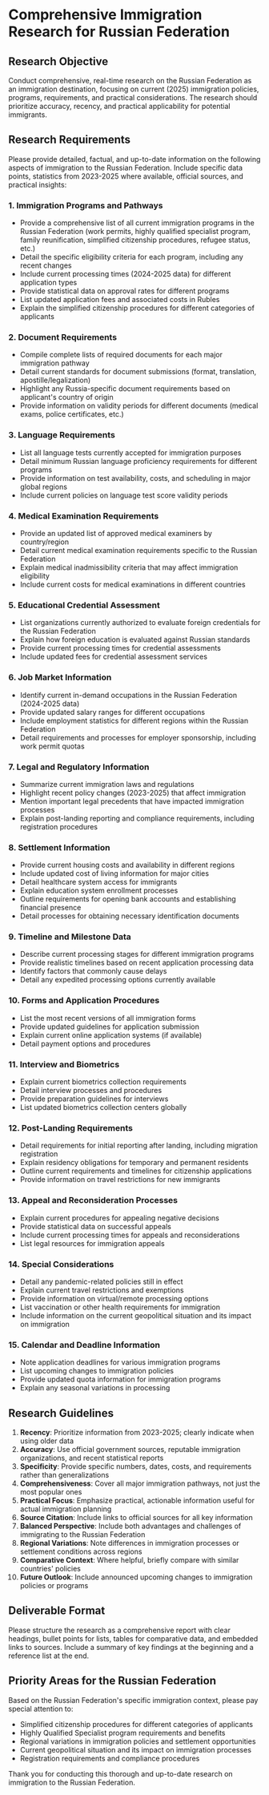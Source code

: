 # Comprehensive Immigration Research for Russian Federation

## Research Objective
Conduct comprehensive, real-time research on the Russian Federation as an immigration destination, focusing on current (2025) immigration policies, programs, requirements, and practical considerations. The research should prioritize accuracy, recency, and practical applicability for potential immigrants.

## Research Requirements
Please provide detailed, factual, and up-to-date information on the following aspects of immigration to the Russian Federation. Include specific data points, statistics from 2023-2025 where available, official sources, and practical insights:

### 1. Immigration Programs and Pathways
- Provide a comprehensive list of all current immigration programs in the Russian Federation (work permits, highly qualified specialist program, family reunification, simplified citizenship procedures, refugee status, etc.)
- Detail the specific eligibility criteria for each program, including any recent changes
- Include current processing times (2024-2025 data) for different application types
- Provide statistical data on approval rates for different programs
- List updated application fees and associated costs in Rubles
- Explain the simplified citizenship procedures for different categories of applicants

### 2. Document Requirements
- Compile complete lists of required documents for each major immigration pathway
- Detail current standards for document submissions (format, translation, apostille/legalization)
- Highlight any Russia-specific document requirements based on applicant's country of origin
- Provide information on validity periods for different documents (medical exams, police certificates, etc.)

### 3. Language Requirements
- List all language tests currently accepted for immigration purposes
- Detail minimum Russian language proficiency requirements for different programs
- Provide information on test availability, costs, and scheduling in major global regions
- Include current policies on language test score validity periods

### 4. Medical Examination Requirements
- Provide an updated list of approved medical examiners by country/region
- Detail current medical examination requirements specific to the Russian Federation
- Explain medical inadmissibility criteria that may affect immigration eligibility
- Include current costs for medical examinations in different countries

### 5. Educational Credential Assessment
- List organizations currently authorized to evaluate foreign credentials for the Russian Federation
- Explain how foreign education is evaluated against Russian standards
- Provide current processing times for credential assessments
- Include updated fees for credential assessment services

### 6. Job Market Information
- Identify current in-demand occupations in the Russian Federation (2024-2025 data)
- Provide updated salary ranges for different occupations
- Include employment statistics for different regions within the Russian Federation
- Detail requirements and processes for employer sponsorship, including work permit quotas

### 7. Legal and Regulatory Information
- Summarize current immigration laws and regulations
- Highlight recent policy changes (2023-2025) that affect immigration
- Mention important legal precedents that have impacted immigration processes
- Explain post-landing reporting and compliance requirements, including registration procedures

### 8. Settlement Information
- Provide current housing costs and availability in different regions
- Include updated cost of living information for major cities
- Detail healthcare system access for immigrants
- Explain education system enrollment processes
- Outline requirements for opening bank accounts and establishing financial presence
- Detail processes for obtaining necessary identification documents

### 9. Timeline and Milestone Data
- Describe current processing stages for different immigration programs
- Provide realistic timelines based on recent application processing data
- Identify factors that commonly cause delays
- Detail any expedited processing options currently available

### 10. Forms and Application Procedures
- List the most recent versions of all immigration forms
- Provide updated guidelines for application submission
- Explain current online application systems (if available)
- Detail payment options and procedures

### 11. Interview and Biometrics
- Explain current biometrics collection requirements
- Detail interview processes and procedures
- Provide preparation guidelines for interviews
- List updated biometrics collection centers globally

### 12. Post-Landing Requirements
- Detail requirements for initial reporting after landing, including migration registration
- Explain residency obligations for temporary and permanent residents
- Outline current requirements and timelines for citizenship applications
- Provide information on travel restrictions for new immigrants

### 13. Appeal and Reconsideration Processes
- Explain current procedures for appealing negative decisions
- Provide statistical data on successful appeals
- Include current processing times for appeals and reconsiderations
- List legal resources for immigration appeals

### 14. Special Considerations
- Detail any pandemic-related policies still in effect
- Explain current travel restrictions and exemptions
- Provide information on virtual/remote processing options
- List vaccination or other health requirements for immigration
- Include information on the current geopolitical situation and its impact on immigration

### 15. Calendar and Deadline Information
- Note application deadlines for various immigration programs
- List upcoming changes to immigration policies
- Provide updated quota information for immigration programs
- Explain any seasonal variations in processing

## Research Guidelines
1. **Recency**: Prioritize information from 2023-2025; clearly indicate when using older data
2. **Accuracy**: Use official government sources, reputable immigration organizations, and recent statistical reports
3. **Specificity**: Provide specific numbers, dates, costs, and requirements rather than generalizations
4. **Comprehensiveness**: Cover all major immigration pathways, not just the most popular ones
5. **Practical Focus**: Emphasize practical, actionable information useful for actual immigration planning
6. **Source Citation**: Include links to official sources for all key information
7. **Balanced Perspective**: Include both advantages and challenges of immigrating to the Russian Federation
8. **Regional Variations**: Note differences in immigration processes or settlement conditions across regions
9. **Comparative Context**: Where helpful, briefly compare with similar countries' policies
10. **Future Outlook**: Include announced upcoming changes to immigration policies or programs

## Deliverable Format
Please structure the research as a comprehensive report with clear headings, bullet points for lists, tables for comparative data, and embedded links to sources. Include a summary of key findings at the beginning and a reference list at the end.

## Priority Areas for the Russian Federation
Based on the Russian Federation's specific immigration context, please pay special attention to:
- Simplified citizenship procedures for different categories of applicants
- Highly Qualified Specialist program requirements and benefits
- Regional variations in immigration policies and settlement opportunities
- Current geopolitical situation and its impact on immigration processes
- Registration requirements and compliance procedures

Thank you for conducting this thorough and up-to-date research on immigration to the Russian Federation.
